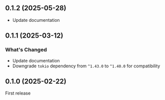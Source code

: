 ## 0.1.2 (2025-05-28)

- Update documentation

## 0.1.1 (2025-03-12)

### What's Changed

- Update documentation
- Downgrade `tokio` dependency from `^1.43.0` to `^1.40.0` for compatibility

## 0.1.0 (2025-02-22)

First release
